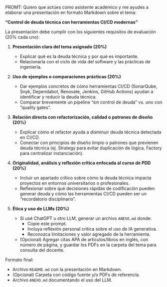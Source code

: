 PROMT: Quiero que actúes como asistente académico y me ayudes a elaborar una presentación en formato Markdown sobre el tema:

**“Control de deuda técnica con herramientas CI/CD modernas”**

La presentación debe cumplir con los siguientes requisitos de evaluación (20% cada uno):

1. **Presentación clara del tema asignado (20%)**
   - Explicar qué es la deuda técnica y por qué es importante.
   - Relacionarla con el ciclo de vida del software y las prácticas de ingeniería.

2. **Uso de ejemplos o comparaciones prácticas (20%)**
   - Dar ejemplos concretos de cómo herramientas CI/CD (SonarQube, Snyk, Dependabot, Renovate, Jenkins, GitHub Actions) ayudan a identificar y reducir la deuda técnica.
   - Comparar brevemente un pipeline “sin control de deuda” vs. uno con “quality gates”.

3. **Relación directa con refactorización, calidad o patrones de diseño (20%)**
   - Explicar cómo el refactor ayuda a disminuir deuda técnica detectada en CI/CD.
   - Conectar con principios de diseño limpio o patrones que previenen deuda técnica (ej. Strategy para evitar duplicación de lógica, Factory para centralizar instanciación).

4. **Originalidad, análisis y reflexión crítica enfocada al curso de PDD (20%)**
   - Incluir un apartado crítico sobre cómo la deuda técnica impacta proyectos en entornos universitarios o profesionales.
   - Reflexionar sobre qué decisiones rápidas de codificación pueden generar deuda y cómo las herramientas CI/CD pueden ser un “recordatorio disciplinario”.

5. **Ética y uso de LLMs (20%)**
   - Si usé ChatGPT u otro LLM, generar un archivo `ANEXO.md` donde:
     - Copie este prompt.
     - Incluya reflexión personal crítica sobre el uso de IA generativa.
     - Reconozca limitaciones y valor agregado de la herramienta.
   - (Opcional) Agregar citas APA de artículos/libros en inglés, con número de página, y guardar los PDFs en la carpeta del tema para consulta del docente.

Formato final:  
- Archivo `README.md` con la presentación en Markdown.  
- (Opcional) Carpeta con código fuente y/o PDFs de referencia.  
- Archivo `ANEXO.md` documentando el uso del LLM.  